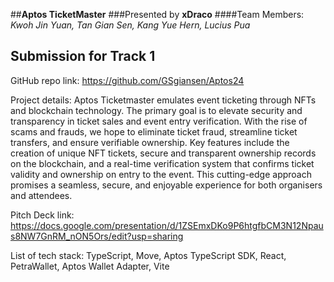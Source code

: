##**Aptos TicketMaster**
###Presented by **xDraco**
####Team Members: *Kwoh Jin Yuan, Tan Gian Sen, Kang Yue Hern, Lucius Pua*

## Submission for **Track 1**
GitHub repo link: 
https://github.com/GSgiansen/Aptos24

Project details:
Aptos Ticketmaster emulates event ticketing through NFTs and blockchain technology. The primary goal is to elevate security and transparency in ticket sales and event entry verification. With the rise of scams and frauds, we hope to eliminate ticket fraud, streamline ticket transfers, and ensure verifiable ownership. Key features include the creation of unique NFT tickets, secure and transparent ownership records on the blockchain, and a real-time verification system that confirms ticket validity and ownership on entry to the event. This cutting-edge approach promises a seamless, secure, and enjoyable experience for both organisers and attendees.

Pitch Deck link:
https://docs.google.com/presentation/d/1ZSEmxDKo9P6htgfbCM3N12Npaus8NW7GnRM_nON5Ors/edit?usp=sharing


List of tech stack:
TypeScript, Move, Aptos TypeScript SDK, React, PetraWallet, Aptos Wallet Adapter, Vite 

